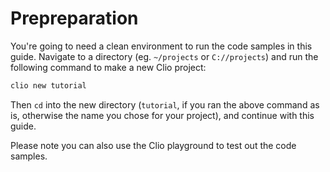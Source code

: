 # Prepreparation

You're going to need a clean environment to run the code samples in this guide. Navigate to a directory \(eg. `~/projects` or `C://projects`\) and run the following command to make a new Clio project:

```bash
clio new tutorial
```

Then `cd` into the new directory \(`tutorial`, if you ran the above command as is, otherwise the name you chose for your project\), and continue with this guide.

Please note you can also use the Clio playground to test out the code samples.
